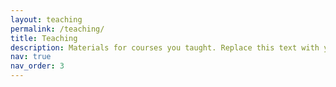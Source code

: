 ```yaml
---
layout: teaching
permalink: /teaching/
title: Teaching
description: Materials for courses you taught. Replace this text with your description.
nav: true
nav_order: 3
---
```

